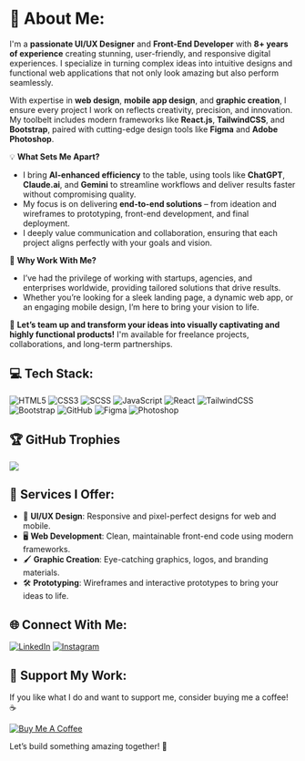 # 💫 About Me:

I'm a **passionate UI/UX Designer** and **Front-End Developer** with **8+ years of experience** creating stunning, user-friendly, and responsive digital experiences. I specialize in turning complex ideas into intuitive designs and functional web applications that not only look amazing but also perform seamlessly.

With expertise in **web design**, **mobile app design**, and **graphic creation**, I ensure every project I work on reflects creativity, precision, and innovation. My toolbelt includes modern frameworks like **React.js**, **TailwindCSS**, and **Bootstrap**, paired with cutting-edge design tools like **Figma** and **Adobe Photoshop**.

💡 **What Sets Me Apart?**
- I bring **AI-enhanced efficiency** to the table, using tools like **ChatGPT**, **Claude.ai**, and **Gemini** to streamline workflows and deliver results faster without compromising quality.  
- My focus is on delivering **end-to-end solutions** – from ideation and wireframes to prototyping, front-end development, and final deployment.  
- I deeply value communication and collaboration, ensuring that each project aligns perfectly with your goals and vision.

💼 **Why Work With Me?**
- I’ve had the privilege of working with startups, agencies, and enterprises worldwide, providing tailored solutions that drive results.  
- Whether you’re looking for a sleek landing page, a dynamic web app, or an engaging mobile design, I’m here to bring your vision to life.  

🌟 **Let’s team up and transform your ideas into visually captivating and highly functional products!** I'm available for freelance projects, collaborations, and long-term partnerships.  

## 💻 Tech Stack:
![HTML5](https://img.shields.io/badge/HTML5-%23E34F26.svg?style=for-the-badge&logo=html5&logoColor=white) 
![CSS3](https://img.shields.io/badge/CSS3-%231572B6.svg?style=for-the-badge&logo=css3&logoColor=white) 
![SCSS](https://img.shields.io/badge/SCSS-%23CC6699.svg?style=for-the-badge&logo=sass&logoColor=white) 
![JavaScript](https://img.shields.io/badge/JavaScript-%23323330.svg?style=for-the-badge&logo=javascript&logoColor=%23F7DF1E) 
![React](https://img.shields.io/badge/React-%2320232a.svg?style=for-the-badge&logo=react&logoColor=%2361DAFB) 
![TailwindCSS](https://img.shields.io/badge/TailwindCSS-%2338B2AC.svg?style=for-the-badge&logo=tailwind-css&logoColor=white) 
![Bootstrap](https://img.shields.io/badge/Bootstrap-%23563D7C.svg?style=for-the-badge&logo=bootstrap&logoColor=white) 
![GitHub](https://img.shields.io/badge/GitHub-%23121011.svg?style=for-the-badge&logo=github&logoColor=white) 
![Figma](https://img.shields.io/badge/Figma-%23F24E1E.svg?style=for-the-badge&logo=figma&logoColor=white) 
![Photoshop](https://img.shields.io/badge/Photoshop-%2331A8FF.svg?style=for-the-badge&logo=adobephotoshop&logoColor=white) 

## 🏆 GitHub Trophies
![](https://github-profile-trophy.vercel.app/?username=Karan0005&theme=default&no-frame=false&no-bg=false&margin-w=4)

## 🚀 Services I Offer:
- 🎨 **UI/UX Design**: Responsive and pixel-perfect designs for web and mobile.
- 🖥️ **Web Development**: Clean, maintainable front-end code using modern frameworks.
- 🖌️ **Graphic Creation**: Eye-catching graphics, logos, and branding materials.
- 🛠️ **Prototyping**: Wireframes and interactive prototypes to bring your ideas to life.

## 🌐 Connect With Me:
[![LinkedIn](https://img.shields.io/badge/LinkedIn-%230077B5.svg?logo=linkedin&logoColor=white)](https://www.linkedin.com/in/kritiseth0005/) 
[![Instagram](https://img.shields.io/badge/Instagram-%23E4405F.svg?logo=Instagram&logoColor=white)](https://www.instagram.com/kriti.karan.gupta/)

## 💸 Support My Work:
If you like what I do and want to support me, consider buying me a coffee! ☕  

[![Buy Me A Coffee](https://img.shields.io/badge/Buy%20Me%20A%20Coffee-F7941D?style=for-the-badge&logo=buy-me-a-coffee&logoColor=white)](https://paypal.me/kritiseth0005)

Let’s build something amazing together! 🚀
